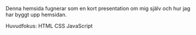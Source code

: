 Denna hemsida fugnerar som en kort presentation om mig själv och hur jag har byggt upp hemsidan. 

Huvudfokus:
HTML
CSS
JavaScript
